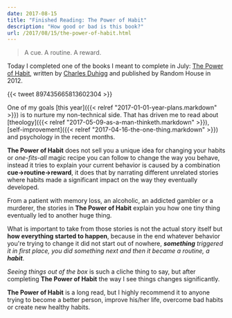 ```yaml
---
date: 2017-08-15
title: "Finished Reading: The Power of Habit"
description: "How good or bad is this book?"
url: /2017/08/15/the-power-of-habit.html
---
```


> A cue. A routine. A reward.

Today I completed one of the books I meant to complete in July: [The Power of Habit](https://smile.amazon.com/dp/B0055PGUYU/), written by [Charles Duhigg](http://charlesduhigg.com/) and published by Random House in 2012.

{{< tweet 897435665813602304 >}}

One of my goals [this year]({{< relref "2017-01-01-year-plans.markdown" >}}) is to nurture my non-technical side. That has driven me to read about [theology]({{< relref "2017-05-09-as-a-man-thinketh.markdown" >}}), [self-improvement]({{< relref "2017-04-16-the-one-thing.markdown" >}}) and psychology in the recent months.

**The Power of Habit** does not sell you a unique idea for changing your habits or *one-fits-all* magic recipe you can follow to change the way you behave, instead it tries to explain your current behavior is caused by a combination **cue-&gt;routine-&gt;reward**, it does that by narrating different unrelated stories where habits made a significant impact on the way they eventually developed.

From a patient with memory loss, an alcoholic, an addicted gambler or a murderer, the stories in **The Power of Habit** explain you how one tiny thing eventually led to another huge thing. 

What is important to take from those stories is not the actual story itself but **how everything started to happen**, because in the end whatever behavior you're trying to change it did not start out of nowhere, _**something** triggered it in first place, you did something next and then it became a routine, a **habit**_.

_Seeing things out of the box_ is such a cliche thing to say, but after completing **The Power of Habit** the way I see things changes significantly.

**The Power of Habit** is a long read, but I highly recommend it to anyone trying to become a better person, improve his/her life, overcome bad habits or create new healthy habits.
